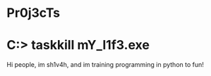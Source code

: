 # Pr0j3cTs
# C:> taskkill mY_l1f3.exe
Hi people, im sh1v4h, and im training programming in python to fun! 
